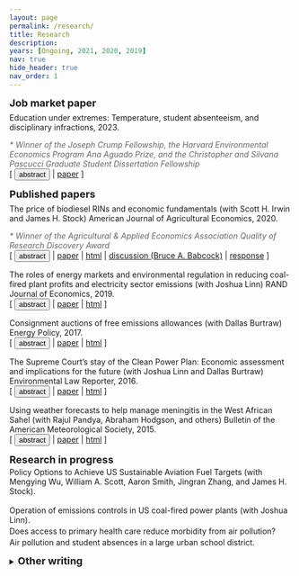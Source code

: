 ```yaml
---
layout: page
permalink: /research/
title: Research
description: 
years: [Ongoing, 2021, 2020, 2019]
nav: true
hide_header: true
nav_order: 1
---
```


<strong><font size = "4">Job market paper</font></strong>

<p style="margin-bottom:0; margin-top:-.5em">Education under extremes: Temperature, student absenteeism, and disciplinary infractions, 2023.   </p>
<p style="margin-bottom:0; color:#666"><em>* Winner of the Joseph Crump Fellowship, the Harvard Environmental Economics Program Ana Aguado Prize, and the Christopher and Silvana Pascucci Graduate Student Dissertation Fellowship </em></p>
<div class="buttonbar">[ <button class="button" onclick="button(&quot;abs6&quot;)">abstract</button> | <a href="/files/mccormack_jmp.pdf" target="_blank">paper</a> ]</div>
<div class="popup" id="abs6" style="display: none; margin-bottom:1rem; padding-left: 1rem; border-left-width:thin; border-left: 1px solid #D3D3D3">How does student behavior respond to extreme temperatures and who is most affected? Using daily student-level data from a large urban school district, I estimate the causal effect of temperature on two dimensions of student behavior that are predictive of academic and later life outcomes: school absences and disciplinary referrals. Absenteeism increases in response to both hot and cold conditions, particularly for Black, Hispanic, and lower-income students. Hot conditions also increase the likelihood that a student will receive a disciplinary referral, an effect found only among students attending schools without air conditioning. Results suggest that warming temperatures may lead to more student behavioral problems and that unequal access to air conditioning may exacerbate racial, ethnic, and socioeconomic disparities in school.</div>


<strong><font size = "4">Published papers</font></strong>

<p style="margin-bottom:0; margin-top:-.5em">The price of biodiesel RINs and economic fundamentals (with Scott H. Irwin and James H. Stock) American Journal of Agricultural Economics, 2020.</p>
<p style="margin-bottom:0; color:#666"><em>* Winner of the Agricultural & Applied Economics Association Quality of Research Discovery Award</em></p>
<div class="buttonbar">[ <button class="button" onclick="button(&quot;abs4&quot;)">abstract</button> | <a href="/assets/pdf/papers/AJAE_2020.pdf" target="_blank">paper</a> | <a href="https://onlinelibrary.wiley.com/doi/full/10.1002/ajae.12014" target="_blank">html</a> | <a href="/assets/pdf/papers/AJAE_2020_discussion.pdf" target="_blank">discussion (Bruce A. Babcock)</a> | <a href="/assets/pdf/papers/AJAE_2020_response.pdf" target="_blank">response</a> ]</div>
<div class="popup" id="abs4" style="display: none; margin-bottom:1rem; padding-left: 1rem; border-left-width:thin; border-left: 1px solid #D3D3D3">The D4 RIN is the tradable compliance certificate for the biomass-based diesel (BBD) mandate in the renewable fuel standard (RFS). Understanding the price dynamics of the D4 RIN is important for understanding the RFS because its price sets a ceiling on the ethanol RIN (D6) and because some observers have suggested that RIN price fluctuations are too large to be explained by economic theory. We use option pricing theory to develop a model of the D4 RIN in terms of its economic fundamentals: the spread between the price of biodiesel and petroleum diesel and the status of the biodiesel blenders’ tax credit. The resulting D4 fundamental price closely tracks actual D4 prices. We conclude that RIN price volatility arises because of the design of the RFS and intrinsic features of the U.S. fuel supply system.</div>


<p style="margin-bottom:0">The roles of energy markets and environmental regulation in reducing coal-fired plant profits and electricity sector emissions (with Joshua Linn) RAND Journal of Economics, 2019.</p>
<div class="buttonbar">[ <button class="button" onclick="button(&quot;abs3&quot;)">abstract</button> | <a href="/assets/pdf/papers/RAND_2019.pdf" target="_blank">paper</a>  | <a href="https://onlinelibrary.wiley.com/doi/10.1111/1756-2171.12294" target="_blank">html</a> ]</div>
<div class="popup" id="abs3" style="display: none; margin-bottom:1rem; padding-left: 1rem; border-left-width:thin; border-left: 1px solid #D3D3D3">Between 2005 and 2015, US electricity sector emissions of nitrogen oxides and sulfur dioxide, which harm human health and the environment, declined by two thirds, and many coal-fired power plants became unprofitable and retired. Intense public controversy has focused on these changes, but the literature has not identified their underlying causes. Using a new electricity sector model of the US eastern interconnection that accurately reproduces unit operation, emissions, and retirement, we find that electricity consumption and natural gas prices account for nearly all the coal plant profitability declines and resulting retirements. Environmental regulations had little effect on these outcomes.</div>


<p style="margin-bottom:0">Consignment auctions of free emissions allowances (with Dallas Burtraw) Energy Policy, 2017.</p>
<div class="buttonbar">[ <button class="button" onclick="button(&quot;abs5&quot;)">abstract</button> | <a href="/assets/pdf/papers/EnergyPolicy_2017.pdf" target="_blank">paper</a>  | <a href="https://www.sciencedirect.com/science/article/pii/S0301421517302665" target="_blank">html</a> ]</div>
<div class="popup" id="abs5" style="display: none; margin-bottom:1rem; padding-left: 1rem; border-left-width:thin; border-left: 1px solid #D3D3D3">While the initial distribution of emissions allowances is usually thought to be independent of the emissions outcome, free allocation can affect the efficiency and fairness of allowance trading. Inefficiency may result from thin allowance markets, poor price discovery, and regulatory or organizational complexities that hinder the recognition of opportunity costs. Concerns about fairness may result from intransparency in the process of transferring substantial allowance value. We explore the role of consignment auctions in mitigating these concerns. These revenue-neutral auctions return the financial value of allowances to their original holders while revealing prices and directing allowances to their highest-valued use. They also can be used to support a minimum price when allowances are freely distributed, which may facilitate program linkage. Consignment auctions have minimal administrative costs and do not necessarily involve government. Experience indicates that they can play an important role, especially in new markets.</div>


<p style="margin-bottom:0">The Supreme Court’s stay of the Clean Power Plan: Economic assessment and implications for the future (with Joshua Linn and Dallas Burtraw) Environmental Law Reporter, 2016.</p>
<div class="buttonbar">[ <button class="button" onclick="button(&quot;abs1&quot;)">abstract</button> | <a href="/assets/pdf/papers/ELR_2016.pdf" target="_blank">paper</a>  | <a href="https://www.elr.info/articles/elr-articles/supreme-courts-stay-clean-power-plan-economic-assessment-and-implications" target="_blank">html</a> ]</div>
<div class="popup" id="abs1" style="display: none; margin-bottom:1rem; padding-left: 1rem; border-left-width:thin; border-left: 1px solid #D3D3D3">The Clean Power Plan (CPP) is expected to play an important role in reducing U.S. greenhouse gas emissions. In February 2016, responding to appeals from some of the affected industries and states, the U.S. Supreme Court issued a stay suspending implementation of the CPP until after the judicial review process. Industry groups stated the CPP will pose large and "irreparable" costs to the coal sector during the period of judicial review. However, modeling suggests that because of prevailing market, technological, and policy trends, the CPP will result in near-zero costs beyond current trends until 2025, in part because of the plan's built-in flexibility. These factors and lessons from option theory suggest the stay is economically unjustifiable based on claims of irreparable economic harm to the coal sector. If implementation of the rule proceeds, current trends imply the stay will have little effect on industry's ability to follow the current compliance schedule.</div>


<p style="margin-bottom:0">Using weather forecasts to help manage meningitis in the West African Sahel (with Rajul Pandya, Abraham Hodgson, and others) Bulletin of the American Meteorological Society, 2015.</p>
<div class="buttonbar">[ <button class="button" onclick="button(&quot;abs2&quot;)">abstract</button> | <a href="/assets/pdf/papers/BAMS_2015.pdf" target="_blank">paper</a>  | <a href="https://journals.ametsoc.org/doi/pdf/10.1175/BAMS-D-13-00121.1" target="_blank">html</a> ]</div>
<div class="popup" id="abs2" style="display: none; margin-bottom:1rem; padding-left: 1rem; border-left-width:thin; border-left: 1px solid #D3D3D3">Understanding and acting on the link between weather and meningitis in the Sahel could help improve vaccine distribution and save lives. People living there know that meningitis epidemics occur in the dry season and end after the start of the rainy season. Integrating and analyzing newly available epidemiological and meteorological data quantified this relationship, showing that that the risk of meningitis epidemics climbed from a background level of 2% to a maximum risk of 25% during the dry season. These data also suggested that, of all meteorological variables, relative humidity has the strongest correlation to cases of meningitis.

	<br /><br />Weather acts alongside a complex set of environmental, social, and economic drivers, and a complementary investigation of local and regional knowledge, attitudes, and practices suggested several additional interventions to manage meningitis. These include improved awareness of early meningitis symptoms and vaccinations for farmworkers who migrate seasonally. An economic survey showed that the cost of a single case of meningitis is 3 times the average annual household income, underscoring the need for improved vaccination strategy.

	<br /><br />Using these insights, meteorologists and public health workers developed a tool to guide vaccination decisions. Iterative development allowed a multinational team of public health officials to use the tool while guiding its refinement and directed research toward maximum practical use. That meant focusing on predicting areas where high humidity would naturally end epidemics so vaccines could be moved elsewhere. Using this tool and this approach could have prevented an estimated 24,000 cases of meningitis over a 3-yr period.
</div>


<strong><font size = "4">Research in progress</font></strong>
<p style="margin-bottom:0; margin-top:-2em"> <br />Policy Options to Achieve US Sustainable Aviation Fuel Targets (with Mengying Wu, William A. Scott, Aaron Smith, Jingran Zhang, and James H. Stock).</p>

<p style="margin-bottom:0; margin-top:0em"> <br />Operation of emissions controls in US coal-fired power plants (with Joshua Linn).</p>

<p style="margin-bottom:0; margin-top:-1em"> <br />Does access to primary health care reduce morbidity from air pollution?</p>

<p style="margin-bottom:1em; margin-top:-1em"> <br />Air pollution and student absences in a large urban school district.</p>


<details style="margin-top: 0px; margin-bottom: 1rem;">
    <summary><strong><font size = "4">Other writing</font></strong></summary>
	
	<p style="margin-left:1em; margin-bottom:0; margin-top:-1em"> <br /><a href="https://www.resources.org/archives/is-halting-the-clean-power-plan-economically-justified/" target="_blank">Is Halting the Clean Power Plan Economically Justified?</a> (with Joshua Linn and Dallas Burtraw) Resources, 2016. </p>

	<p style="margin-left:1em; margin-bottom:0; margin-top:-1em"> <br /><a href="https://www.rff.org/publications/reports/approaches-to-address-potential-co2-emissions-leakage-to-new-sources-under-the-clean-power-plan/" target="_blank">Approaches to Address Potential CO2 Emissions Leakage to New Sources under the Clean Power Plan</a> (with Dallas Burtraw, Joshua Linn, Karen L. Palmer, Anthony Paul, and Hang Yin) RFF Report, 2016. </p>

	<p style="margin-left:1em; margin-bottom:0; margin-top:-1em"> <br /><a href="https://www.resources.org/archives/clearing-the-air-how-market-based-policies-help-meet-the-tighter-us-ozone-limit/" target="_blank">Clearing the Air: How Market-Based Policies Help Meet the Tighter US Ozone Limit</a> (with Alan Krupnick and Joshua Linn) Resources, 2016. </p>

	<p style="margin-left:1em; margin-bottom:0; margin-top:-1em"> <br /><a href="https://media.rff.org/documents/RFF-IB-15-03.pdf" target="_blank">Defining the Unknown: A Look at the Cost of Tighter Ozone Standards</a> (with Alan Krupnick and Joshua Linn) RFF Issue Brief, 2015.</p>

	<p style="margin-left:1em; margin-bottom:0; margin-top:-1em"> <br /><a href="https://www.urban.org/research/publication/reversing-medicaid-fee-bump-how-much-could-medicaid-physician-fees-primary-care-fall-2015" target="_blank">Reversing the Medicaid fee bump: How much could Medicaid physician fees for primary care fall in 2015?</a> (with Stephen Zuckerman and Laura Skopec) Urban Institute Health Policy Center Brief, 2014. </p>

	<p style="margin-left:1em; margin-bottom:0; margin-top:-1em"> <br /><a href="https://sciencepolicy.colorado.edu/admin/publication_files/2014.60.pdf" target="_blank">Wind energy resource assessment: Information production, uses, and value</a> (with Katherine Dickinson, Luca Delle Monache, and Pierre Magontier) NCAR Technical Note, 2014. </p>

</details>


<script>
function button(id) {
  var x = document.getElementById(id);
  var ids = ["abs1", "abs2", "abs3", "abs4", "abs5", "abs6", "abs7", "desc1", "desc2", "desc3", "desc4"];
  for(var i = 0; i < ids.length; i++) {
    var item = ids[i];
    if (item != id) {
      document.getElementById(item).style.display = "none";
    } else {
      if (x.style.display === "none") {
        x.style.display = "block"
      } else {
        x.style.display = "none";
      }
    }
  }	
}
</script> 

<script>
document.querySelectorAll('.bracket')
  .forEach(list => {
    const c = list.querySelectorAll('li').length + 1;
    list.style.counterReset = `list ${c}`;
  });
</script>